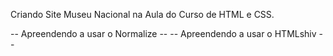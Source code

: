 Criando Site Museu Nacional na Aula do Curso de HTML e CSS.

-- Apreendendo a usar o Normalize --
-- Apreendendo a usar o HTMLshiv --